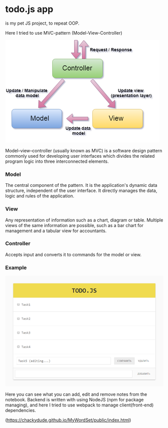 # todo.js app
is my pet JS project, to repeat OOP.

Here I tried to use MVC-pattern (Model-View-Controller)

![scheme of MVC pattern](https://github.com/chackydude/todo.js/raw/master/MVC.png)

Model–view–controller (usually known as MVC) is a software design pattern commonly used for developing user interfaces which divides the related program logic into three interconnected elements.

### Model
The central component of the pattern. It is the application's dynamic data structure, independent of the user interface. It directly manages the data, logic and rules of the application.
### View
Any representation of information such as a chart, diagram or table. Multiple views of the same information are possible, such as a bar chart for management and a tabular view for accountants.
### Controller
Accepts input and converts it to commands for the model or view.

### Example

![example of the app](https://github.com/chackydude/todo.js/raw/master/example.png)

Here you can see what you can add, edit and remove notes from the notebook. Backend is written with using NodeJS (npm for package managing), and here I tried to use webpack to manage client(front-end) dependencies.

(https://chackydude.github.io/MyWordSet/public/index.html)

